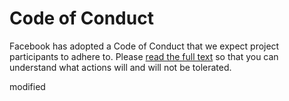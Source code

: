 # Code of Conduct

Facebook has adopted a Code of Conduct that we expect project participants to adhere to. Please [read the full text](https://code.fb.com/codeofconduct/) so that you can understand what actions will and will not be tolerated.

modified
